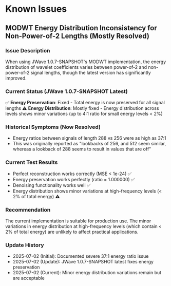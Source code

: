 # Known Issues

## MODWT Energy Distribution Inconsistency for Non-Power-of-2 Lengths (Mostly Resolved)

### Issue Description
When using JWave 1.0.7-SNAPSHOT's MODWT implementation, the energy distribution of wavelet coefficients varies between power-of-2 and non-power-of-2 signal lengths, though the latest version has significantly improved.

### Current Status (JWave 1.0.7-SNAPSHOT Latest)
✅ **Energy Preservation**: Fixed - Total energy is now preserved for all signal lengths
⚠️  **Energy Distribution**: Mostly fixed - Energy distribution across levels shows minor variations (up to 4:1 ratio for small energy levels < 2%)

### Historical Symptoms (Now Resolved)
- Energy ratios between signals of length 288 vs 256 were as high as 37:1
- This was originally reported as "lookbacks of 256, and 512 seem similar, whereas a lookback of 288 seems to result in values that are off"

### Current Test Results
- Perfect reconstruction works correctly (MSE < 1e-24) ✅
- Energy preservation works perfectly (ratio = 1.000000) ✅
- Denoising functionality works well ✅
- Energy distribution shows minor variations at high-frequency levels (< 2% of total energy) ⚠️

### Recommendation
The current implementation is suitable for production use. The minor variations in energy distribution at high-frequency levels (which contain < 2% of total energy) are unlikely to affect practical applications.

### Update History
- 2025-07-02 (Initial): Documented severe 37:1 energy ratio issue
- 2025-07-02 (Update): JWave 1.0.7-SNAPSHOT latest fixes energy preservation
- 2025-07-02 (Current): Minor energy distribution variations remain but are acceptable